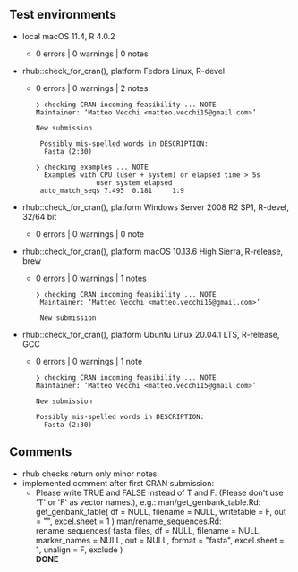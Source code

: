 ## Test environments
* local macOS 11.4, R 4.0.2
  - 0 errors | 0 warnings | 0 notes
* rhub::check_for_cran(), platform Fedora Linux, R-devel
  - 0 errors | 0 warnings | 2 notes
    ```
    ❯ checking CRAN incoming feasibility ... NOTE
    Maintainer: ‘Matteo Vecchi <matteo.vecchi15@gmail.com>’
  
    New submission
  
     Possibly mis-spelled words in DESCRIPTION:
      Fasta (2:30)

    ❯ checking examples ... NOTE
      Examples with CPU (user + system) or elapsed time > 5s
                   user system elapsed
     auto_match_seqs 7.495  0.181     1.9
    ```
* rhub::check_for_cran(), platform Windows Server 2008 R2 SP1, R-devel, 32/64 bit
  - 0 errors | 0 warnings | 0 note

* rhub::check_for_cran(), platform macOS 10.13.6 High Sierra, R-release, brew
  - 0 errors | 0 warnings | 1 notes
    ```
    ❯ checking CRAN incoming feasibility ... NOTE
     Maintainer: ‘Matteo Vecchi <matteo.vecchi15@gmail.com>’
  
     New submission
    ```

* rhub::check_for_cran(), platform Ubuntu Linux 20.04.1 LTS, R-release, GCC
  - 0 errors | 0 warnings | 1 note
    ```
    ❯ checking CRAN incoming feasibility ... NOTE
    Maintainer: ‘Matteo Vecchi <matteo.vecchi15@gmail.com>’
  
    New submission
  
    Possibly mis-spelled words in DESCRIPTION:
      Fasta (2:30)
    ```
    
    
## Comments
 * rhub checks return only minor notes.
 * implemented comment after first CRAN submission:
   -   Please write TRUE and FALSE instead of T and F. (Please don't use 'T' or
     'F' as vector names.), e.g.:
        man/get_genbank_table.Rd:
            get_genbank_table(
            df = NULL,
             filename = NULL,
             writetable = F,
             out = "",
             excel.sheet = 1
           )
        man/rename_sequences.Rd:
           rename_sequences(
             fasta_files,
             df = NULL,
             filename = NULL,
             marker_names = NULL,
             out = NULL,
             format = "fasta",
             excel.sheet = 1,
             unalign = F,
             exclude
           )  
  **DONE**



